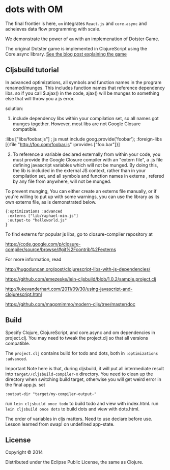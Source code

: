 # dots with OM

The final frontier is here, `om` integrates `React.js` and `core.async` and acheieves data flow programming with scale.

We demonstrate the power of `om` with an implemenation of Dotster Game. 

The original Dotster game is implemented in ClojureScript using the Core.async library. [See the blog post explaining the game](http://rigsomelight.com/2013/08/12/clojurescript-core-async-dots-game.html)


## Cljsbuild tutorial

In advanced optimizations, all symbols and function names in the program renamed/munges. This includes function names that reference dependency libs. so if you call $.ajax() in the code, ajax() will be munges to something else that will throw you a js error.

solution: 
1. include dependency libs within your compilation set, so all names got munges together. However, most libs are not Google Closure compatible.

  :libs ["libs/foobar.js"] ; js must include goog.provide('foobar');
  :foreign-libs [{:file "http://foo.com/foobar.js"
                  :provides ["foo.bar"]}]

2. To reference a variable declared externally from within your code, you must provide the Google Closure compiler with an "extern file", a .js file defining javascript variables which will not be munged. By doing this, the lib is included in the external JS context, rather than in your compilation set, and all symbols and function names in externs , refered by any file from anywhere, will not be munged.

To prevent munging, You can either create an externs file manually, or if you're willing to put up with some warnings, you can use the library as its own externs file, as is demonstrated below.

    {:optimizations :advanced
     :externs ["lib/raphael-min.js"]
     :output-to "helloworld.js"
    }

To find externs for popular js libs, go to closure-compiler repository at 

  https://code.google.com/p/closure-compiler/source/browse/#git%2Fcontrib%2Fexterns

For more information, read 

  http://hugoduncan.org/post/clojurescript-libs-with-js-dependencies/

  https://github.com/emezeske/lein-cljsbuild/blob/1.0.2/sample.project.clj

  http://lukevanderhart.com/2011/09/30/using-javascript-and-clojurescript.html

  https://github.com/magomimmo/modern-cljs/tree/master/doc

## Build

Specify Clojure, ClojureScript, and core.async and om dependencies in project.clj. You may need to tweak the project.clj so that all versions compatible.

The `project.clj` contains build for todo and dots, both in `:optimizations :advanced`.

Important Note here is that, during cljsbuild, it will put all intermediate result into `target//cljsbuild-compiler-X` directory. You need to clean up the directory when switching build target, otherwise you will get weird error in the final app.js. set 

    :output-dir "target/my-compiler-output-"


run `lein cljsbuild once todo` to build todo and view with index.html.
run `lein cljsbuild once dots` to build dots and view with dots.html.

The order of variables in cljs matters. Need to use declare before use. Lesson learned from swap! on undefined app-state.

## License

Copyright © 2014

Distributed under the Eclipse Public License, the same as Clojure.
